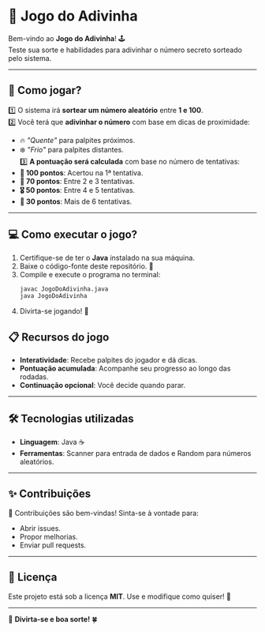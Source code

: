 # 🎯 **Jogo do Adivinha**  

Bem-vindo ao **Jogo do Adivinha**! 🕹️  
Teste sua sorte e habilidades para adivinhar o número secreto sorteado pelo sistema.  

---

## 🚀 **Como jogar?**

1️⃣ O sistema irá **sortear um número aleatório** entre **1 e 100**.  
2️⃣ Você terá que **adivinhar o número** com base em dicas de proximidade:  
   - 🔥 *"Quente"* para palpites próximos.  
   - ❄️ *"Frio"* para palpites distantes.  
3️⃣ **A pontuação será calculada** com base no número de tentativas:  
   - **💯 100 pontos**: Acertou na 1ª tentativa.  
   - **🏅 70 pontos**: Entre 2 e 3 tentativas.  
   - **🎖️ 50 pontos**: Entre 4 e 5 tentativas.  
   - **🥉 30 pontos**: Mais de 6 tentativas.  

---

## 💻 **Como executar o jogo?**

1. Certifique-se de ter o **Java** instalado na sua máquina.  
2. Baixe o código-fonte deste repositório. 📂  
3. Compile e execute o programa no terminal:  
   ```bash
   javac JogoDoAdivinha.java
   java JogoDoAdivinha
4. Divirta-se jogando! 🎉

## 📋 **Recursos do jogo**

- **Interatividade**: Recebe palpites do jogador e dá dicas.
- **Pontuação acumulada**: Acompanhe seu progresso ao longo das rodadas.
- **Continuação opcional**: Você decide quando parar.

---

## 🛠️ **Tecnologias utilizadas**

- **Linguagem**: Java ☕
- **Ferramentas**: Scanner para entrada de dados e Random para números aleatórios.

---

## ✨ **Contribuições**

👥 Contribuições são bem-vindas! Sinta-se à vontade para:

- Abrir issues.
- Propor melhorias.
- Enviar pull requests.

---

## 📜 **Licença**

Este projeto está sob a licença **MIT**. Use e modifique como quiser! 🌟

---

🎉 **Divirta-se e boa sorte!** 🍀


